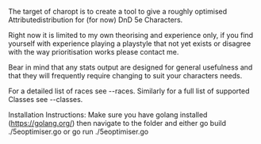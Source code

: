The target of charopt is to create a tool to give a roughly optimised Attributedistribution for (for now) DnD 5e Characters.

Right now it is limited to my own theorising and experience only, if you find yourself with experience playing a playstyle that not yet exists or disagree with the way prioritisation works please contact me.

Bear in mind that any stats output are designed for general usefulness and that they will frequently require changing to suit your characters needs.

For a detailed list of races see --races. Similarly for a full list of supported Classes see --classes.

Installation Instructions:
Make sure you have golang installed (https://golang.org/)
then navigate to the folder and either go build ./5eoptimiser.go or go run ./5eoptimiser.go
